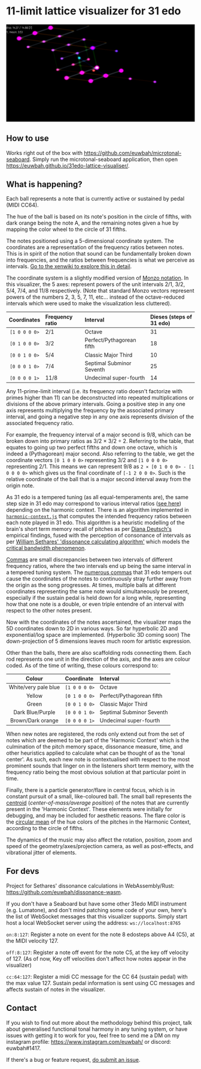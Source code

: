 # 11-limit lattice visualizer for 31 edo

![img.png](img.png)

## How to use

Works right out of the box with https://github.com/euwbah/microtonal-seaboard.
Simply run the microtonal-seaboard application, then open https://euwbah.github.io/31edo-lattice-visualiser/.

## What is happening?

Each ball represents a note that is currently active or sustained by pedal (MIDI CC64).

The hue of the ball is based on its note's position in the circle of fifths,
with dark orange being the note A, and the remaining notes given a hue by mapping
the color wheel to the circle of 31 fifths.

The notes positioned using a 5-dimensional coordinate system. The coordinates are a representation of the frequency ratios between notes. This is
in spirit of the notion that sound can be fundamentally broken down into frequencies, and
the ratios between frequencies is what we perceive as intervals. [Go to the xenwiki
to explore this in detail](https://en.xen.wiki/w/Just_intonation).

The coordinate system is a slightly modified version of [Monzo notation](https://en.xen.wiki/w/Monzo).
In this visualizer, the 5 axes: represent powers of the unit intervals
2/1, 3/2, 5/4, 7/4, and 11/8 respectively. (Note that standard Monzo vectors
represent powers of the numbers 2, 3, 5, 7, 11, etc... instead of the octave-reduced
intervals which were used to make the visualization less cluttered).

| Coordinates | Frequency ratio | Interval | Dieses (steps of 31 edo) |
| :---: | :--- | :--- | :--- |
| `[1 0 0 0 0>` | 2/1 | Octave | 31 |
| `[0 1 0 0 0>` | 3/2 | Perfect/Pythagorean fifth | 18 |
| `[0 0 1 0 0>` | 5/4 | Classic Major Third | 10 |
| `[0 0 0 1 0>` | 7/4 | Septimal Subminor Seventh | 25 |
| `[0 0 0 0 1>` | 11/8 | Undecimal super-fourth | 14 |

Any 11-prime-limit interval (i.e. its frequency ratio doesn't factorize with primes higher than 11) can be deconstructed into repeated multiplications or divisions of
the above primary intervals. Going a positive step in any one axis represents
multiplying the frequency by the associated primary interval, and going a
negative step in any one axis represents division of the associated frequency ratio.

For example, the frequency interval of a major second is 9/8, which can be broken down into
primary ratios as
3/2 × 3/2 ÷ 2. Referring to the table, that equates to going up two perfect fifths
and down one octave, which is indeed a (Pythagorean) major second. Also referring to the table,
we get the coordinate vectors `[0 1 0 0 0>` representing 3/2 and `[1 0 0 0 0>`
representing 2/1. This means we can represent 9/8 as `2 × [0 1 0 0 0> - [1 0 0 0 0>`
which gives us the final coordinate of `[-1 2 0 0 0>`. Such is the relative
coordinate of the ball that is a major second interval away from the origin note.

As 31 edo is a tempered tuning (as all equal-temperaments are), the same step size in 31 edo 
may correspond to various interval ratios ([see here](https://en.xen.wiki/w/31edo#Intervals)) depending on the harmonic context.
There is an algorithm implemented in [`harmonic-context.js`](https://github.com/euwbah/31edo-lattice-visualiser/blob/master/harmonic-context.js) that computes the
intended frequency ratios between each note played in 31 edo. This algorithm is a heuristic
modelling of the brain's short term memory recall of pitches as per [Diana Deutsch's](https://deutsch.ucsd.edu/psychology/pages.php?i=209) empirical findings, fused with
the perception of consonance of intervals as per [William Sethares' 'dissonance calculating algorithm'](https://sethares.engr.wisc.edu/comprog.html) which models the [critical bandwidth phenomenon](https://www.mpi.nl/world/materials/publications/levelt/Plomp_Levelt_Tonal_1965.pdf).

[Commas](https://en.xen.wiki/w/Comma) are small discrepancies between two intervals of different frequency ratios, where the two intervals end up being the same interval in a tempered tuning system.
The [numerous commas](https://en.xen.wiki/w/31edo#Commas) that 31 edo tempers out cause the coordinates of the notes to continuously
stray further away from the origin as the song progresses. At times, multiple balls at different coordinates representing the same note would simultaneously be present, especially
if the sustain pedal is held down for a long while, representing how that one note is a
double, or even triple entendre of an interval with respect to the other notes present.

Now with the coordinates of the notes ascertained, the visualizer maps the 5D coordinates down to 2D in various ways. So far hyperbolic 2D and exponential/log space are implemented. (Hyperbolic 3D coming soon) The down-projection of 5 dimensions leaves much room for artistic expression.

Other than the balls, there are also scaffolding rods connecting them. Each rod represents one
unit in the direction of the axis, and the axes are colour coded. As of the time of writing, these colours correspond to:

| Colour | Coordinate | Interval |
| :---: | :--- | :--- |
| White/very pale blue | `[1 0 0 0 0>` | Octave |
| Yellow | `[0 1 0 0 0>` | Perfect/Pythagorean fifth |
| Green | `[0 0 1 0 0>` | Classic Major Third |
| Dark Blue/Purple | `[0 0 0 1 0>` | Septimal Subminor Seventh |
| Brown/Dark orange | `[0 0 0 0 1>` | Undecimal super-fourth |

When new notes are registered, the rods only extend out from the set of notes which
are deemed to be part of the 'Harmonic Context' which is the culmination of the pitch memory
space, dissonance measure, time, and other heuristics applied to calculate
what can be thought of as the 'tonal center'. As such, each new note is contextualised
with respect to the most prominent sounds that linger on in the listeners short
term memory, with the frequency ratio being the most obvious solution at that
particular point in time.

Finally, there is a particle generator/flare in central focus, which is in constant
pursuit of a small, like-coloured ball. The small ball represents the [centroid](https://en.wikipedia.org/wiki/Centroid) (_center-of-mass/average position_) of the notes that are 
currently present in the 'Harmonic Context'. These elements were initially for debugging, and may be included for aesthetic reasons. The flare color is the [circular
mean](https://en.wikipedia.org/wiki/Circular_mean) of the hue colors of the pitches
in the Harmonic Context, according to the circle of fifths.

The dynamics of the music may also affect the rotation, position, zoom and speed of the geometry/axes/projection camera, as well as post-effects, and vibrational jitter of elements.

## For devs

Project for Sethares' dissonance calculations in WebAssembly/Rust: https://github.com/euwbah/dissonance-wasm.

If you don't have a Seaboard but have some other 31edo MIDI instrument
(e.g. Lumatone), and don't mind patching some code of your own, here's the
list of WebSocket messages that this visualizer supports. Simply start host a local
WebSocket server using the address: `ws://localhost:8765`

`on:8:127`: Register a note on event for the note 8 edosteps above A4 (C5), at the MIDI
velocity 127.

`off:8:127`: Register a note off event for the note C5, at the key off velocity of 127. (As of
now, Key off velocities don't affect how notes appear in the visualizer)

`cc:64:127`: Register a midi CC message for the CC 64 (sustain pedal) with the max
value 127. Sustain pedal information is sent using CC messages and affects sustain of 
notes in the visualizer.

## Contact

If you wish to find out more about the methodology behind this project, talk about
generalised functional tonal harmony in any tuning system, or
have issues with getting it to work for you, feel free to 
send me a DM on my instagram profile: https://www.instagram.com/euwbah/
or discord: euwbah#1417.

If there's a bug or feature request, [do submit an issue](https://github.com/euwbah/31edo-lattice-visualiser/issues/new).
